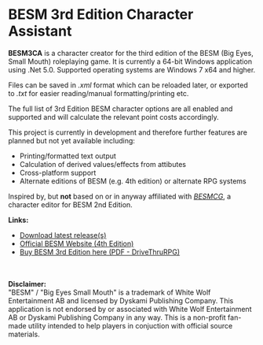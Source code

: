 # BESM 3rd Edition Character Assistant

**BESM3CA** is a character creator for the third edition of the BESM (Big Eyes, Small Mouth) roleplaying game.  It is currently a 64-bit Windows application using .Net 5.0.  Supported operating systems are Windows 7 x64 and higher.

Files can be saved in _.xml_ format which can be reloaded later, or exported to _.txt_ for easier reading/manual formatting/printing etc.

The full list of 3rd Edition BESM character options are all enabled and supported and will calculate the relevant point costs accordingly.

This project is currently in development and therefore further features are planned but not yet available including:
* Printing/formatted text output
* Calculation of derived values/effects from attibutes
* Cross-platform support
* Alternate editions of BESM (e.g. 4th edition) or alternate RPG systems

Inspired by, but **not** based on or in anyway affiliated with _[BESMCG](http://www.technofetish.net/index.html)_, a character editor for BESM 2nd Edition.

**Links:**
* [Download latest release(s)](https://github.com/mikethemage/BESM3CA/releases)
* [Official BESM Website (4th Edition)](https://BESM4.life)
* [Buy BESM 3rd Edition here (PDF - DriveThruRPG)](https://www.drivethrurpg.com/product/24482/BESM-Big-Eyes-Small-Mouth-3rd-Edition)

\
\
**Disclaimer:**\
"BESM" / "Big Eyes Small Mouth" is a trademark of White Wolf Entertainment AB and licensed by Dyskami Publishing Company.  This application is not endorsed by or associated with White Wolf Entertainment AB or Dyskami Publishing Company in any way.  This is a non-profit fan-made utility intended to help players in conjuction with official source materials.

